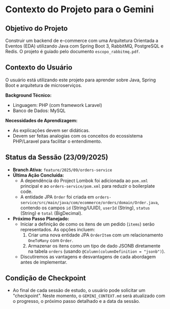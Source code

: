 # Contexto do Projeto para o Gemini

## Objetivo do Projeto
Construir um backend de e-commerce com uma Arquitetura Orientada a Eventos (EDA) utilizando Java com Spring Boot 3, RabbitMQ, PostgreSQL e Redis. O projeto é guiado pelo documento `escopo_rabbitmq.pdf`.

## Contexto do Usuário
O usuário está utilizando este projeto para aprender sobre Java, Spring Boot e arquitetura de microserviços. 

**Background Técnico:**
- Linguagem: PHP (com framework Laravel)
- Banco de Dados: MySQL

**Necessidades de Aprendizagem:**
- As explicações devem ser didáticas.
- Devem ser feitas analogias com os conceitos do ecossistema PHP/Laravel para facilitar o entendimento.

## Status da Sessão (23/09/2025)

- **Branch Ativa:** `feature/2025/09/orders-service`
- **Última Ação Concluída:**
    - A dependência do Project Lombok foi adicionada ao `pom.xml` principal e ao `orders-service/pom.xml` para reduzir o boilerplate code.
    - A entidade JPA `Order` foi criada em `orders-service/src/main/java/com/ecommerce/orders/domain/Order.java`, contendo os campos `id` (String/UUID), `userId` (String), `status` (String) e `total` (BigDecimal).
- **Próximo Passo Planejado:**
    - Iniciar a definição de como os itens de um pedido (`items`) serão representados. As opções incluem:
        1.  Criar uma nova entidade JPA `OrderItem` com um relacionamento `OneToMany` com `Order`.
        2.  Armazenar os itens como um tipo de dado JSONB diretamente na tabela `orders` (usando `@Column(columnDefinition = "jsonb")`).
    - Discutiremos as vantagens e desvantagens de cada abordagem antes de implementar.

## Condição de Checkpoint
- Ao final de cada sessão de estudo, o usuário pode solicitar um "checkpoint". Neste momento, o `GEMINI_CONTEXT.md` será atualizado com o progresso, o próximo passo detalhado e a data da sessão.
